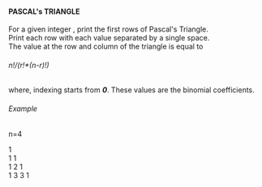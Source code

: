 #### PASCAL's TRIANGLE  

For a given integer , print the first rows of Pascal's Triangle.  
Print each row with each value separated by a single space.  
The value at the row and column of the triangle is equal to  

###### n!/(r!*(n-r)!)  

where, indexing starts from <b><i>0</i></b>. 
These values are the binomial coefficients. 

###### Example

n=4

1  
1 1   
1 2 1   
1 3 3 1   

